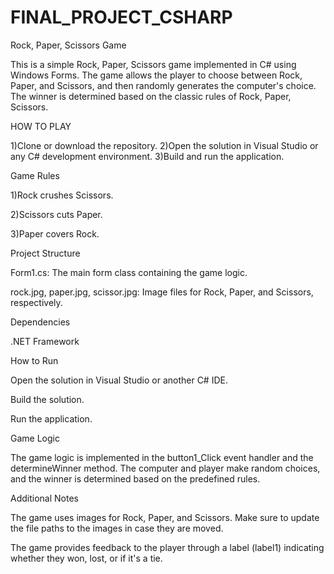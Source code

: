 # FINAL_PROJECT_CSHARP


Rock, Paper, Scissors Game

This is a simple Rock, Paper, Scissors game implemented in C# using Windows Forms. The game allows the player to choose between Rock, Paper, and Scissors, and then randomly generates the computer's choice. The winner is determined based on the classic rules of Rock, Paper, Scissors.


HOW TO PLAY

1)Clone or download the repository.
2)Open the solution in Visual Studio or any C# development environment.
3)Build and run the application.


Game Rules

1)Rock crushes Scissors.

2)Scissors cuts Paper.

3)Paper covers Rock.


Project Structure

Form1.cs: The main form class containing the game logic.

rock.jpg, paper.jpg, scissor.jpg: Image files for Rock, Paper, and Scissors, respectively.


Dependencies

.NET Framework


How to Run

Open the solution in Visual Studio or another C# IDE.

Build the solution.

Run the application.


Game Logic

The game logic is implemented in the button1_Click event handler and the determineWinner method. The computer and player make random choices, and the winner is determined based on the predefined rules.


Additional Notes

The game uses images for Rock, Paper, and Scissors. Make sure to update the file paths to the images in case they are moved.

The game provides feedback to the player through a label (label1) indicating whether they won, lost, or if it's a tie.
